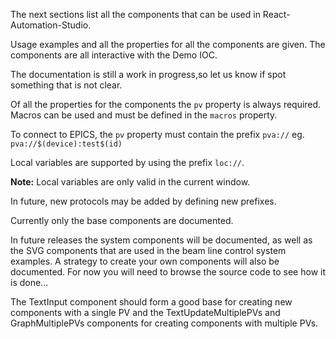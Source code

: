 The next sections list all the components that can be used in React-Automation-Studio.

Usage examples  and all the properties for all the components are given. The components are all interactive with the Demo IOC.

The documentation is still a work in progress,so let us know if spot something that is not clear.

Of all the properties for the components the `pv`  property is  always required. Macros can be used and must be defined in the `macros` property.

To connect to EPICS, the `pv` property must contain the prefix `pva://` eg. `pva://$(device):test$(id)`

Local variables are supported by using the prefix `loc://`.

**Note:** Local variables are only valid in the current window.

In future, new protocols may be added by defining new prefixes.

Currently only the base components are documented.

In future releases the system components will be documented, as well as the SVG components that are used in the beam line control system examples.
A strategy to create your own components  will also be documented. For now you will need to browse the source code to see how it is done...

The TextInput component should form a good base for creating new components with a single PV and the TextUpdateMultiplePVs and GraphMultiplePVs components for creating components with multiple PVs.
